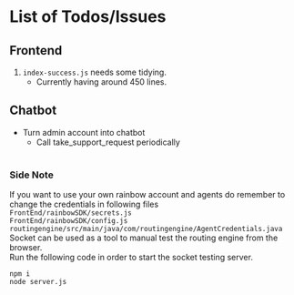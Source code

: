 # List of Todos/Issues

## Frontend

1. `index-success.js` needs some tidying.
   - Currently having around 450 lines.

## Chatbot

- Turn admin account into chatbot
  - Call take_support_request periodically

#

### Side Note

If you want to use your own rainbow account and agents do remember to change the credentials in following files \
`FrontEnd/rainbowSDK/secrets.js`\
`FrontEnd/rainbowSDK/config.js`\
`routingengine/src/main/java/com/routingengine/AgentCredentials.java`\
Socket can be used as a tool to manual test the routing engine from the browser.\
Run the following code in order to start the socket testing server.

```
npm i
node server.js
```
